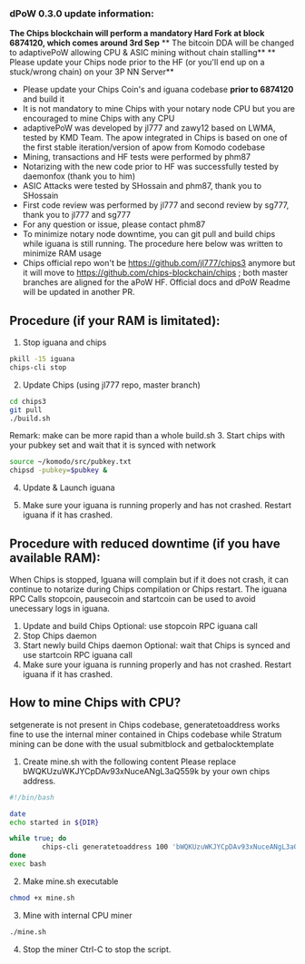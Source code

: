 ### dPoW 0.3.0 update information:

**The Chips blockchain will perform a mandatory Hard Fork at block 6874120, which comes around 3rd Sep**
** The bitcoin DDA will be changed to adaptivePoW allowing CPU & ASIC mining without chain stalling**
** Please update your Chips node prior to the HF (or you'll end up on a stuck/wrong chain) on your 3P NN Server**

- Please update your Chips Coin's and iguana codebase **prior to 6874120** and build it
- It is not mandatory to mine Chips with your notary node CPU but you are encouraged to mine Chips with any CPU
- adaptivePoW was developed by jl777 and zawy12 based on LWMA, tested by KMD Team. The apow integrated in Chips is based on one of the first stable iteration/version of apow from Komodo codebase
- Mining, transactions and HF tests were performed by phm87
- Notarizing with the new code prior to HF was successfully tested by daemonfox (thank you to him)
- ASIC Attacks were tested by SHossain and phm87, thank you to SHossain
- First code review was performed by jl777 and second review by sg777, thank you to jl777 and sg777
- For any question or issue, please contact phm87
- To minimize notary node downtime, you can git pull and build chips while iguana is still running. The procedure here below was written to minimize RAM usage
- Chips official repo won't be https://github.com/jl777/chips3 anymore but it will move to https://github.com/chips-blockchain/chips ; both master branches are aligned for the aPoW HF. Official docs and dPoW Readme will be updated in another PR.

## Procedure (if your RAM is limitated):
1. Stop iguana and chips
```bash
pkill -15 iguana
chips-cli stop
```
2. Update Chips (using jl777 repo, master branch)
```bash
cd chips3
git pull
./build.sh
```
Remark: make can be more rapid than a whole build.sh
3. Start chips with your pubkey set and wait that it is synced with network
```bash
source ~/komodo/src/pubkey.txt
chipsd -pubkey=$pubkey &
```

4. Update & Launch iguana

5. Make sure your iguana is running properly and has not crashed. Restart iguana if it has crashed.


## Procedure with reduced downtime (if you have available RAM):
When Chips is stopped, Iguana will complain but if it does not crash, it can continue to notarize during Chips compilation or Chips restart.
The iguana RPC Calls stopcoin, pausecoin and startcoin can be used to avoid unecessary logs in iguana.

1. Update and build Chips
Optional: use stopcoin RPC iguana call
2. Stop Chips daemon
3. Start newly build Chips daemon
Optional: wait that Chips is synced and use startcoin RPC iguana call
4. Make sure your iguana is running properly and has not crashed. Restart iguana if it has crashed.


## How to mine Chips with CPU?
setgenerate is not present in Chips codebase, generatetoaddress works fine to use the internal miner contained in Chips codebase while Stratum mining can be done with the usual submitblock and getbalocktemplate

1. Create mine.sh with the following content
Please replace bWQKUzuWKJYCpDAv93xNuceANgL3aQ559k by your own chips address.
```bash
#!/bin/bash

date
echo started in ${DIR}

while true; do
        chips-cli generatetoaddress 100 'bWQKUzuWKJYCpDAv93xNuceANgL3aQ559k' 1000000
done
exec bash
```

2. Make mine.sh executable
```bash
chmod +x mine.sh
```

3. Mine with internal CPU miner
```bash
./mine.sh
```

4. Stop the miner
Ctrl-C to stop the script. 

